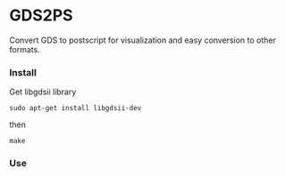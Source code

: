 GDS2PS
======

Convert GDS to postscript for visualization and easy conversion to other
formats.

### Install

Get libgdsii library
```
sudo apt-get install libgdsii-dev
```

then
```
make
```

### Use
